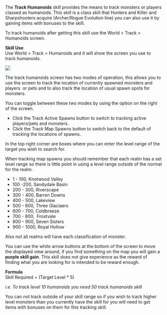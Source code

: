 ---
---
The **Track Humanoids** skill provides the means to track monsters or players classed as humanoids. This skill is a class skill that Hunters and Killer and Sharpshooters acquire (Archer/Rogue Evolution line) you can also use it by gaining items with bonuses to the skill.

To track humanoids after getting this skill use the World > Track > Humanoids screen.

**Skill Use**  
Use World > Track > Humanoids and it will show the screen you use to track humanoids.

[![](https://lohcdn.com/images/t_trackhumanoids.jpg)](https://lohcdn.com/images/trackhumanoids.jpg)

The track humanoids screen has two modes of operation, this allows you to use the screen to track the location of currently spawned monsters and players  or pets and to also track the location of usual spawn spots for monsters.

You can toggle between these two modes by using the option on the right of the screen.

*   Click the Track Active Spawns button to switch to tracking active players/pets and monsters.
*   Click the Track Map Spawns button to switch back to the default of tracking the locations of spawns.

In the top right corner are boxes where you can enter the level range of the target you wish to search for.

When tracking map spawns you should remember that each realm has a set level range so there is little point in using a level range outside of the normal for the realm.

*   1 - 100, Knotwood Valley
*   100 -200, Sandydale Basin
*   200 - 300, Riverscape
*   300 - 400, Barren Downs
*   400 - 500, Lakeview
*   500 - 600, Three Glaciaers
*   600 - 700, Coldbreeze
*   700 - 800,  Frostvale
*   800 - 900, Seven Sisters
*   900 - 1000, Royal Hollow

Also not all realms will have each classification of monster.

You can use the white arrow buttons at the bottom of the screen to move the displayed view around, if you find something on the map you will gain a **purple skill gain**. This skill does not give experience as the reward of finding what you are looking for is intended to be reward enough.

**Formula**  
Skill Required = (Target Level \* 5)

_i.e. To track level 10 humanoids you need 50 track humanoids skill_

You can not track outside of your skill range so if you wish to track higher level monsters than you currently have the skill for you will need to get items with bonuses on them for this tracking skill.